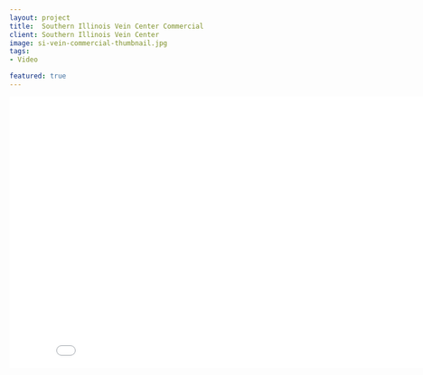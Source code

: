 ```yaml
---
layout: project
title:  Southern Illinois Vein Center Commercial
client: Southern Illinois Vein Center
image: si-vein-commercial-thumbnail.jpg
tags:
- Video

featured: true
---
```


<iframe width="853" height="480" src="//www.youtube.com/embed/F61jAg5InKo" frameborder="0" allowfullscreen></iframe>